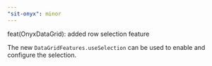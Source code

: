 ```yaml
---
"sit-onyx": minor
---
```


feat(OnyxDataGrid): added row selection feature

The new `DataGridFeatures.useSelection` can be used to enable and configure the selection.
